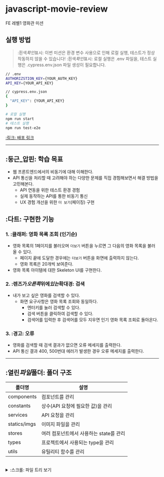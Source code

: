 # javascript-movie-review

FE 레벨1 영화관 미션

## 실행 방법

> :흰색*확인*표시: 이번 미션은 환경 변수 사용으로 인해 로컬 실행, 테스트가 정상 작동하지 않을 수 있습니다!
> :흰색*확인*표시: 로컬 실행은 .env 파일을, 테스트 실행은 .cypress.env.json 파일 생성이 필요합니다.

```bash
// .env
AUTHORIZSTION_KEY={YOUR_AUTH_KEY}
API_KEY={YOUR_API_KEY}

// cypress.env.json
{
  "API_KEY": {YOUR_API_KEY}
}
```

```bash
# 로컬 실행
npm run start
# 테스트 실행
npm run test-e2e
```

[:링크: 배포 링크](https://llqqssttyy.github.io/javascript-movie-review/)
<br/>

---

## :둥근\_압핀: 학습 목표

- 웹 프론트엔드에서의 비동기에 대해 이해한다.
- API 통신을 처리할 때 고려해야 하는 다양한 문제를 직접 경험해보면서 해결 방법을 고민해본다.
  - API 연동을 위한 테스트 환경 경험
  - 실제 동작하는 API를 통한 비동기 통신
  - UX 경험 개선을 위한 `더 보기`(페이징) 구현

## :다트: 구현한 기능

### 1. :클래퍼: 영화 목록 조회 (인기순)

- 영화 목록의 1페이지를 불러오며 `더보기` 버튼을 누르면 그 다음의 영화 목록을 불러 올 수 있다.
  - 페이지 끝에 도달한 경우에는 `더보기` 버튼을 화면에 출력하지 않는다.
  - 영화 목록은 20개씩 보여준다.
- 영화 목록 아이템에 대한 Skeleton UI를 구현한다.

### 2. :렌즈가*오른쪽*위에*있는*확대경: 검색

- 내가 보고 싶은 영화를 검색할 수 있다.
  - 화면 요구사항은 영화 목록 조회와 동일하다.
    - 엔터키를 눌러 검색할 수 있다.
    - 검색 버튼을 클릭하여 검색할 수 있다.
    - 검색어를 입력한 후 검색어를 모두 지우면 인기 영화 목록 조회로 돌아온다.

### 3. :경고: 오류

- 영화를 검색할 때 검색 결과가 없으면 오류 메세지를 출력한다.
- API 통신 결과 400, 500번대 에러가 발생한 경우 오류 메세지를 출력한다.
  <br/>

---

## :열린*파일*폴더: 폴더 구조

| 폴더명       | 설명                                    |
| ------------ | --------------------------------------- |
| components   | 컴포넌트를 관리                         |
| constants    | 상수(API 요청에 필요한 값)을 관리       |
| services     | API 요청을 관리                         |
| statics/imgs | 이미지 파일을 관리                      |
| stores       | 여러 컴포넌트에서 사용하는 state를 관리 |
| types        | 프로젝트에서 사용되는 type을 관리       |
| utils        | 유틸리티 함수를 관리                    |

<br/>
<details>
<summary>:스크롤: 파일 트리 보기</summary>
<div markdown=“1”>
```bash
src
 ┣ components
 ┃ ┣ ErrorMessage
 ┃ ┃ ┣ ErrorMessage.css
 ┃ ┃ ┗ ErrorMessage.ts
 ┃ ┣ Header
 ┃ ┃ ┣ Header.css
 ┃ ┃ ┗ Header.ts
 ┃ ┣ LoadMoreButton
 ┃ ┃ ┣ LoadMoreButton.css
 ┃ ┃ ┗ LoadMoreButton.ts
 ┃ ┣ Main
 ┃ ┃ ┗ Main.ts
 ┃ ┣ MovieItem
 ┃ ┃ ┣ MovieItem.css
 ┃ ┃ ┣ MovieItem.ts
 ┃ ┃ ┗ SkeletonMovieItem.ts
 ┃ ┣ MovieList
 ┃ ┃ ┣ MovieList.css
 ┃ ┃ ┣ MovieList.ts
 ┃ ┃ ┗ SkeletonMovieList.ts
 ┃ ┣ SearchInput
 ┃ ┃ ┗ SearchInput.ts
 ┃ ┗ App.ts
 ┣ constants
 ┃ ┗ requests.ts
 ┣ services
 ┃ ┗ MovieService.ts
 ┣ statics
 ┃ ┗ images
 ┃ ┃ ┣ logo.png
 ┃ ┃ ┣ search_button.png
 ┃ ┃ ┣ star_empty.png
 ┃ ┃ ┗ star_filled.png
 ┣ stores
 ┃ ┗ movieStore.ts
 ┣ styles
 ┃ ┣ main.css
 ┃ ┗ reset.css
 ┣ types
 ┃ ┗ movie.d.ts
 ┣ utils
 ┃ ┗ fetchData.ts
 ┣ custom.d.ts
 ┗ index.js
```
</div>
</details>
